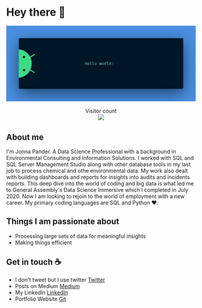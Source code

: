 # Hey there :wave:

<img src="https://raw.githubusercontent.com/JonnaPander/JonnaPander/master/resources/banner.png" alt="Hello world">

<p align="center"> 
  Visitor count<br>
  <img src="https://profile-counter.glitch.me/JonnaPander/count.svg" />
</p>

## About me

I'm Jonna Pander. A Data Science Professional with a background in Environmental Consulting and Information Solutions.  I worked with SQL and SQL Server Management Studio along with other database tools in my last job to process chemical and othe environmental data.  My work also dealt with building dashboards and reports for insights into audits and incidents reports. This deep dive into the world of coding and big data is what led me to General Assembly's Data Science Immersive which I completed in July 2020. Now I am looking to rejoin to the world of employment with a new career. My primary coding languages are SQL and Python :heart:.

## Things I am passionate about

- Processing large sets of data for meaningful insights
- Making things efficient

## Get in touch :coffee:

- I don't tweet but I use twitter [Twitter](https://twitter.com/JonnaPander)
- Posts on Medium [Medium](https://medium.com/@jpander)
- My LinkedIn [LinkedIn](https://www.linkedin.com/in/jonnapander/)
- Portfolio Website [Git](https://JonnaPander.github.io/)
